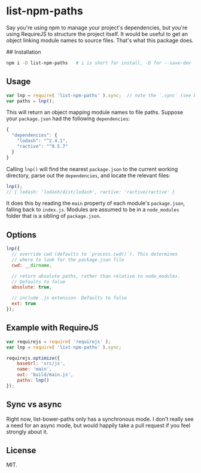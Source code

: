# list-npm-paths

Say you're using npm to manage your project's dependencies, but you're using RequireJS to structure the project itself. It would be useful to get an object linking module names to source files. That's what this package does.


## Installation

```bash
npm i -D list-npm-paths   # i is short for install, -D for --save-dev
```

## Usage

```js
var lnp = require( 'list-npm-paths' ).sync;  // note the `.sync` (see below).
var paths = lnp();
```

This will return an object mapping module names to file paths. Suppose your `package.json` had the following `dependencies`:

```js
{
  "dependencies": {
    "lodash": "^2.4.1",
    "ractive": "^0.5.7"
  }
}
```

Calling `lnp()` will find the nearest `package.json` to the current working directory, parse out the `dependencies`, and locate the relevant files:

```js
lnp();
// { lodash: 'lodash/dist/lodash', ractive: 'ractive/ractive' }
```

It does this by reading the `main` property of each module's `package.json`, falling back to `index.js`. Modules are assumed to be in a `node_modules` folder that is a sibling of `package.json`.


## Options

```js
lnp({
  // override cwd (defaults to `process.cwd()`). This determines
  // where to look for the package.json file
  cwd: __dirname,

  // return absolute paths, rather than relative to node_modules.
  // Defaults to false
  absolute: true,

  // include .js extension. Defaults to false
  ext: true
});
```


## Example with RequireJS

```js
var requirejs = require( 'requirejs' );
var lnp = require( 'list-npm-paths' ).sync;

requirejs.optimize({
	baseUrl: 'src/js',
	name: 'main',
	out: 'build/main.js',
	paths: lnp()
});
```


## Sync vs async

Right now, list-bower-paths only has a synchronous mode. I don't really see a need for an async mode, but would happily take a pull request if you feel strongly about it.


## License

MIT.
